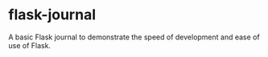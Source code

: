flask-journal
=============

A basic Flask journal to demonstrate the speed of development and ease of use of Flask.
